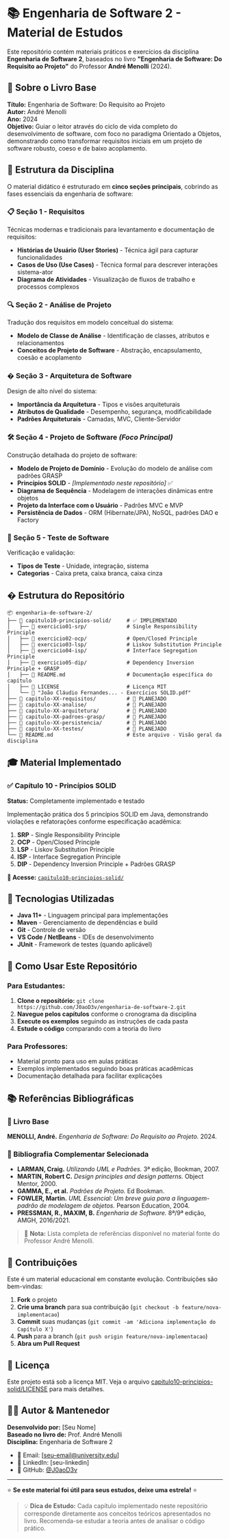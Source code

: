 # 📚 Engenharia de Software 2 - Material de Estudos

Este repositório contém materiais práticos e exercícios da disciplina **Engenharia de Software 2**, baseados no livro **"Engenharia de Software: Do Requisito ao Projeto"** do Professor **André Menolli** (2024).

## 📖 Sobre o Livro Base

**Título:** Engenharia de Software: Do Requisito ao Projeto  
**Autor:** André Menolli  
**Ano:** 2024  
**Objetivo:** Guiar o leitor através do ciclo de vida completo do desenvolvimento de software, com foco no paradigma Orientado a Objetos, demonstrando como transformar requisitos iniciais em um projeto de software robusto, coeso e de baixo acoplamento.

## 🎯 Estrutura da Disciplina

O material didático é estruturado em **cinco seções principais**, cobrindo as fases essenciais da engenharia de software:

### 📋 **Seção 1 - Requisitos**

Técnicas modernas e tradicionais para levantamento e documentação de requisitos:

- **Histórias de Usuário (User Stories)** - Técnica ágil para capturar funcionalidades
- **Casos de Uso (Use Cases)** - Técnica formal para descrever interações sistema-ator
- **Diagrama de Atividades** - Visualização de fluxos de trabalho e processos complexos

### 🔍 **Seção 2 - Análise de Projeto**

Tradução dos requisitos em modelo conceitual do sistema:

- **Modelo de Classe de Análise** - Identificação de classes, atributos e relacionamentos
- **Conceitos de Projeto de Software** - Abstração, encapsulamento, coesão e acoplamento

### �️ **Seção 3 - Arquitetura de Software**

Design de alto nível do sistema:

- **Importância da Arquitetura** - Tipos e visões arquiteturais
- **Atributos de Qualidade** - Desempenho, segurança, modificabilidade
- **Padrões Arquiteturais** - Camadas, MVC, Cliente-Servidor

### 🛠️ **Seção 4 - Projeto de Software** _(Foco Principal)_

Construção detalhada do projeto de software:

- **Modelo de Projeto de Domínio** - Evolução do modelo de análise com padrões GRASP
- **Princípios SOLID** - _[Implementado neste repositório]_ ✅
- **Diagrama de Sequência** - Modelagem de interações dinâmicas entre objetos
- **Projeto da Interface com o Usuário** - Padrões MVC e MVP
- **Persistência de Dados** - ORM (Hibernate/JPA), NoSQL, padrões DAO e Factory

### 🧪 **Seção 5 - Teste de Software**

Verificação e validação:

- **Tipos de Teste** - Unidade, integração, sistema
- **Categorias** - Caixa preta, caixa branca, caixa cinza

## � Estrutura do Repositório

```
📦 engenharia-de-software-2/
├── 📁 capitulo10-principios-solid/     # ✅ IMPLEMENTADO
│   ├── 📁 exercicio01-srp/             # Single Responsibility Principle
│   ├── 📁 exercicio02-ocp/             # Open/Closed Principle
│   ├── 📁 exercicio03-lsp/             # Liskov Substitution Principle
│   ├── 📁 exercicio04-isp/             # Interface Segregation Principle
│   ├── 📁 exercicio05-dip/             # Dependency Inversion Principle + GRASP
│   ├── 📄 README.md                    # Documentação específica do capítulo
│   ├── 📄 LICENSE                      # Licença MIT
│   └── 📄 "João Cláudio Fernandes... - Exercícios SOLID.pdf"
├── 📁 capitulo-XX-requisitos/          # 🚧 PLANEJADO
├── 📁 capitulo-XX-analise/             # 🚧 PLANEJADO
├── 📁 capitulo-XX-arquitetura/         # 🚧 PLANEJADO
├── 📁 capitulo-XX-padroes-grasp/       # 🚧 PLANEJADO
├── 📁 capitulo-XX-persistencia/        # 🚧 PLANEJADO
├── 📁 capitulo-XX-testes/              # 🚧 PLANEJADO
└── 📄 README.md                        # Este arquivo - Visão geral da disciplina
```

## 🎓 Material Implementado

### ✅ **Capítulo 10 - Princípios SOLID**

**Status:** Completamente implementado e testado

Implementação prática dos 5 princípios SOLID em Java, demonstrando violações e refatorações conforme especificação acadêmica:

1. **SRP** - Single Responsibility Principle
2. **OCP** - Open/Closed Principle
3. **LSP** - Liskov Substitution Principle
4. **ISP** - Interface Segregation Principle
5. **DIP** - Dependency Inversion Principle + Padrões GRASP

**🔗 Acesse:** [`capitulo10-principios-solid/`](./capitulo10-principios-solid/)

## 🔧 Tecnologias Utilizadas

- **Java 11+** - Linguagem principal para implementações
- **Maven** - Gerenciamento de dependências e build
- **Git** - Controle de versão
- **VS Code / NetBeans** - IDEs de desenvolvimento
- **JUnit** - Framework de testes (quando aplicável)

## 🚀 Como Usar Este Repositório

### Para Estudantes:

1. **Clone o repositório:** `git clone https://github.com/J0aoD3v/engenharia-de-software-2.git`
2. **Navegue pelos capítulos** conforme o cronograma da disciplina
3. **Execute os exemplos** seguindo as instruções de cada pasta
4. **Estude o código** comparando com a teoria do livro

### Para Professores:

- Material pronto para uso em aulas práticas
- Exemplos implementados seguindo boas práticas acadêmicas
- Documentação detalhada para facilitar explicações

## 📚 Referências Bibliográficas

### 📘 Livro Base

**MENOLLI, André.** _Engenharia de Software: Do Requisito ao Projeto._ 2024.

### 📖 Bibliografia Complementar Selecionada

- **LARMAN, Craig.** _Utilizando UML e Padrões._ 3ª edição, Bookman, 2007.
- **MARTIN, Robert C.** _Design principles and design patterns._ Object Mentor, 2000.
- **GAMMA, E., et al.** _Padrões de Projeto._ Ed Bookman.
- **FOWLER, Martin.** _UML Essencial: Um breve guia para a linguagem-padrão de modelagem de objetos._ Pearson Education, 2004.
- **PRESSMAN, R., MAXIM, B.** _Engenharia de Software._ 8ª/9ª edição, AMGH, 2016/2021.

> 📝 **Nota:** Lista completa de referências disponível no material fonte do Professor André Menolli.

## 🤝 Contribuições

Este é um material educacional em constante evolução. Contribuições são bem-vindas:

1. **Fork** o projeto
2. **Crie uma branch** para sua contribuição (`git checkout -b feature/nova-implementacao`)
3. **Commit** suas mudanças (`git commit -am 'Adiciona implementação do Capítulo X'`)
4. **Push** para a branch (`git push origin feature/nova-implementacao`)
5. **Abra um Pull Request**

## 📝 Licença

Este projeto está sob a licença MIT. Veja o arquivo [capitulo10-principios-solid/LICENSE](capitulo10-principios-solid/LICENSE) para mais detalhes.

## 👨‍💻 Autor & Mantenedor

**Desenvolvido por:** [Seu Nome]  
**Baseado no livro de:** Prof. André Menolli  
**Disciplina:** Engenharia de Software 2

- 📧 Email: [seu-email@university.edu]
- 💼 LinkedIn: [seu-linkedin]
- 🐙 GitHub: [@J0aoD3v](https://github.com/J0aoD3v)

---

⭐ **Se este material foi útil para seus estudos, deixe uma estrela!** ⭐

> 💡 **Dica de Estudo:** Cada capítulo implementado neste repositório corresponde diretamente aos conceitos teóricos apresentados no livro. Recomenda-se estudar a teoria antes de analisar o código prático.

